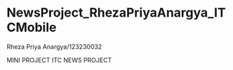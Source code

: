# NewsProject_RhezaPriyaAnargya_ITCMobile
Rheza Priya Anargya/123230032

MINI PROJECT ITC NEWS PROJECT
